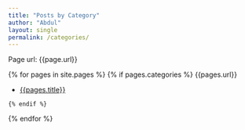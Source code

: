```yaml
---
title: "Posts by Category"
author: "Abdul"
layout: single
permalink: /categories/
---
```

Page url:
{{page.url}}


  {% for pages in site.pages %}
    {% if pages.categories %}
    {{pages.url}}

  *   [{{pages.title}}]({{pages.url}})

    {% endif %}
  {% endfor %}
